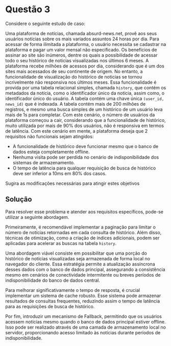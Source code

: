 # Questão 3

Considere o seguinte estudo de caso:

Uma plataforma de notícias, chamada absurd-news.net, provê aos seus usuários notícias sobre os mais variados assuntos 24 horas por dia. Para acessar de forma ilimitada a plataforma, o usuário necessita se cadastrar na plataforma e pagar um valor mensal não especificado.
Os benefícios de assinar ao site são inúmeros, dentre os quais a possibilidade de acessar todo o seu histórico de noticias visualizadas nos últimos 6 meses. A plataforma recebe milhões de acessos por dia, considerando que é um dos sites mais acessados de seu continente de origem.
No entanto, a funcionalidade de visualização do histórico de noticias se tornou incrivelmente não responsiva nos últimos meses. Essa funcionalidade é provida por uma tabela relacional simples, chamada `history`, que contém os metadados da notícia, como o identificador único da notícia, assim como, o identificador único do usuário. A tabela contém uma chave única `(user_id, news_id)` que é indexada. A tabela contém mais de 200 milhões de registros, e mesmo uma busca simples de um histórico de um usuário leva mais de 1s para completar.
Com este cenário, o número de usuários da plataforma começou a cair, considerando que a funcionalidade de histórico, muito utilizada por mais de 90% dos usuários, não é responsiva em termos de latência.
Com este cenário em mente, a plataforma deseja que 2 requisitos não funcionais sejam atingidos:

- A funcionalidade de histórico deve funcionar mesmo que o banco de dados esteja
  completamente offline.
- Nenhuma visita pode ser perdida no cenário de indisponibilidade dos sistemas de
  armazenamento.
- O tempo de latência para qualquer requisição de busca de histórico deve ser inferior a 10ms
  em 80% dos casos.

Sugira as modificações necessárias para atingir estes objetivos

## Solução

Para resolver esse problema e atender aos requisitos específicos, pode-se utilizar a seguinte abordagem.

Primeiramente, é recomendável implementar a paginação para limitar o número de notícias retornadas em cada consulta de histórico. Além disso, técnicas de otimização, como a criação de índices adicionais, podem ser aplicadas para acelerar as buscas na tabela `history`.

Uma abordagem viável consiste em possibilitar que uma porção do histórico de notícias visualizadas seja armazenada de forma local no navegador do cliente. Essa estratégia permite a atualização assíncrona desses dados com o banco de dados principal, assegurando a consistência mesmo em cenários de conectividade intermitente ou breves períodos de indisponibilidade do banco de dados central.

Para melhorar significativamente o tempo de resposta, é crucial implementar um sistema de cache robusto. Esse sistema pode armazenar resultados de consultas frequentes, reduzindo assim o tempo de latência para as requisições de busca de histórico.

Por fim, introduzir um mecanismo de Fallback, permitindo que os usuários acessem notícias mesmo quando o banco de dados principal estiver offline. Isso pode ser realizado através de uma camada de armazenamento local no servidor, proporcionando acesso limitado às notícias durante períodos de indisponibilidade.

